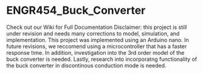 # ENGR454_Buck_Converter

Check out our Wiki for Full Documentation
Disclaimer: this project is still under revision and needs many corrections to model, simulation, and implementation. This project was implemented using an Arduino nano. In future revisions, we reccomend using a microcontroller that has a faster response time. In addition, investigation into the 3rd order model of the buck converter is needed. Lastly, research into incorporatng functionality of the buck converter in discontinous conduction mode is needed. 
